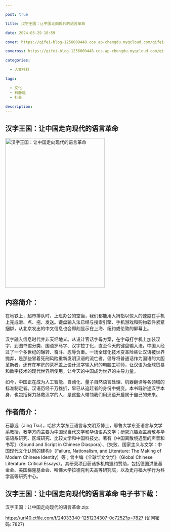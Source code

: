 ```yaml
---

post: true

title: 汉字王国：让中国走向现代的语言革命

date: 2024-05-29 18:59

cover: https://qifei-blog-1256009448.cos.ap-chengdu.myqcloud.com/qifei-blog/651c0ff0c458853aef5c037b.jpg

coveross: https://qifei-blog-1256009448.cos.ap-chengdu.myqcloud.com/qifei-blog/651c0ff0c458853aef5c037b.jpg

categories:

  - 人文社科

tags:

  - 文化
  - 石静远
  - 社会

description:
---
```


## 汉字王国：让中国走向现代的语言革命
<img alt="汉字王国：让中国走向现代的语言革命 " class="aligncenter loaded" data-was-processed="true" decoding="async" fetchpriority="high" height="471" src="https://qifei-blog-1256009448.cos.ap-chengdu.myqcloud.com/qifei-blog/651c0ff0c458853aef5c037b.jpg" style="cursor: zoom-in;" width="314"/>

## 内容简介：

在地铁上，超市排队时，上班办公的空当，我们都能用大拇指以惊人的速度在手机上完成滑、点、拖、发送。键盘输入法已经与搜索引擎、手机游戏和购物软件紧紧捆绑，从北京发出的中文信息也会即刻显示在上海、纽约或伦敦的屏幕上。

汉字融入信息时代并非天经地义。从设计官话字母方案，在字母打字机上加装汉字，到图书馆分类、国语罗马字、汉字拉丁化，直至今天的键盘输入法，中国人经过了一个多世纪的辗转、奋斗、忍辱负重。一场全球化技术变革险些让汉语被世界抛弃，是那些冒着死刑风险重新发明汉语的流亡者，倡导将普通话作为国语的大胆革新者，还有在牢房的茶杯盖上设计汉字输入码的电脑工程师，让汉语为全球贸易和数字技术的现代世界所使用，让今天的中国成为世界的主导力量。

如今，中国正在成为人工智能、自动化、量子自然语言处理、机器翻译等各领域的标准制定者。汉语历经千万挫折，早已从追赶者的身份中蜕变。本书既讲述汉字本身，也包括努力拯救汉字的人，是这些人带领我们用汉语开启属于自己的未来。

## 作者简介：

石静远（Jing Tsu），哈佛大学东亚语言与文明系博士，耶鲁大学东亚语言与文学系教授，教学方向主要为中国现当代文学和华语语系文学；研究兴趣涵盖离散与华语语系研究、区域研究、比较文学和中国科技史。著有《中国离散境遇里的声音和书写》（Sound and Script in Chinese Diaspora）、《失败、国家主义与文学：中国现代文化认同的建构》（Failure, Nationalism, and Literature: The Making of Modern Chinese Identity）等；曾主编《全球华文文学》（Global Chinese Literature: Critical Essays）。其研究项目获诸多机构邀约赞助，包括德国洪堡基金会、美国梅隆基金会、哈佛大学拉德克利夫高等研究院，以及史丹福大学行为科学高等研究中心。

## 汉字王国：让中国走向现代的语言革命 电子书下载：

汉字王国：让中国走向现代的语言革命.zip: 

https://url40.ctfile.com/f/24033340-1251234307-0c7252?p=7827 (访问密码: 7827)
